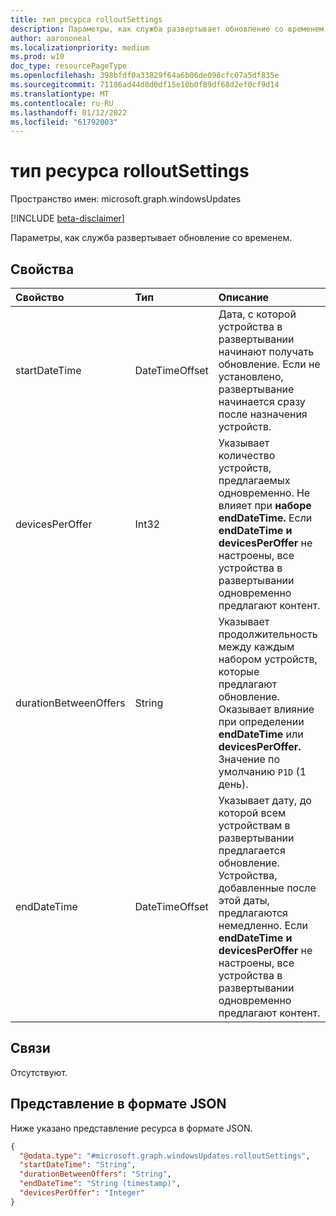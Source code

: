 ```yaml
---
title: тип ресурса rolloutSettings
description: Параметры, как служба развертывает обновление со временем.
author: aarononeal
ms.localizationpriority: medium
ms.prod: w10
doc_type: resourcePageType
ms.openlocfilehash: 398bfdf0a33829f64a6b06de098cfc07a5df835e
ms.sourcegitcommit: 71186ad44d8d0df15e10b0f89df68d2ef0cf9d14
ms.translationtype: MT
ms.contentlocale: ru-RU
ms.lasthandoff: 01/12/2022
ms.locfileid: "61792003"
---
```

# <a name="rolloutsettings-resource-type"></a>тип ресурса rolloutSettings

Пространство имен: microsoft.graph.windowsUpdates

[!INCLUDE [beta-disclaimer](../../includes/beta-disclaimer.md)]

Параметры, как служба развертывает обновление со временем.

## <a name="properties"></a>Свойства
|Свойство|Тип|Описание|
|:---|:---|:---|
|startDateTime|DateTimeOffset|Дата, с которой устройства в развертывании начинают получать обновление. Если не установлено, развертывание начинается сразу после назначения устройств.|
|devicesPerOffer|Int32| Указывает количество устройств, предлагаемых одновременно. Не влияет при **наборе endDateTime.** Если **endDateTime и** **devicesPerOffer** не настроены, все устройства в развертывании одновременно предлагают контент.|
|durationBetweenOffers|String|Указывает продолжительность между каждым набором устройств, которые предлагают обновление. Оказывает влияние при определении **endDateTime** или **devicesPerOffer.** Значение по умолчанию `P1D` (1 день).|
|endDateTime|DateTimeOffset|Указывает дату, до которой всем устройствам в развертывании предлагается обновление. Устройства, добавленные после этой даты, предлагаются немедленно. Если **endDateTime и** **devicesPerOffer** не настроены, все устройства в развертывании одновременно предлагают контент.|

## <a name="relationships"></a>Связи
Отсутствуют.

## <a name="json-representation"></a>Представление в формате JSON
Ниже указано представление ресурса в формате JSON.
<!-- {
  "blockType": "resource",
  "@odata.type": "microsoft.graph.windowsUpdates.rolloutSettings"
}
-->
``` json
{
  "@odata.type": "#microsoft.graph.windowsUpdates.rolloutSettings",
  "startDateTime": "String",
  "durationBetweenOffers": "String",
  "endDateTime": "String (timestamp)",
  "devicesPerOffer": "Integer"
}
```


